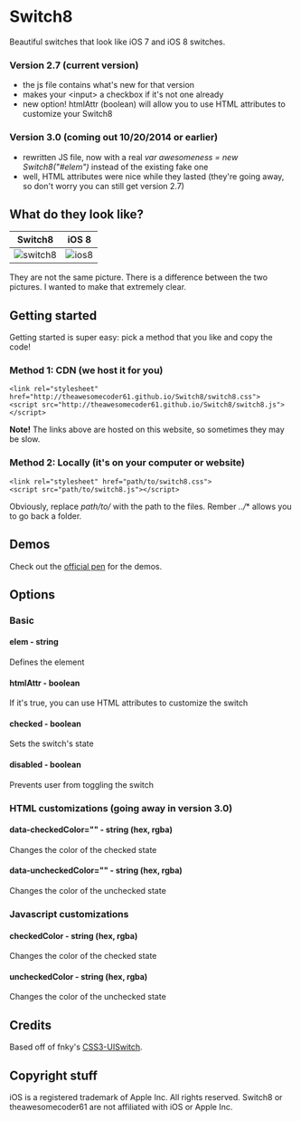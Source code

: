 Switch8
=======

Beautiful switches that look like iOS 7 and iOS 8 switches.

### Version 2.7 (current version)
- the js file contains what's new for that version
- makes your &lt;input&gt; a checkbox if it's not one already
- new option! htmlAttr (boolean) will allow you to use HTML attributes to customize your Switch8

### Version 3.0 (coming out 10/20/2014 or earlier)
- rewritten JS file, now with a real *var awesomeness = new Switch8("#elem")* instead of the existing fake one
- well, HTML attributes were nice while they lasted (they're going away, so don't worry you can still get version 2.7)

## What do they look like?
| Switch8        | iOS 8           |
| ------------- |:-------------:|
| ![switch8](http://i.imgur.com/8WNMXgG.png) | ![ios8](http://i.imgur.com/OA7HW81.jpg) |

They are not the same picture. There is a difference between the two pictures. I wanted to make that extremely clear.

## Getting started
Getting started is super easy: pick a method that you like and copy the code!

### Method 1: CDN (we host it for you)

```
<link rel="stylesheet" href="http://theawesomecoder61.github.io/Switch8/switch8.css">
<script src="http://theawesomecoder61.github.io/Switch8/switch8.js"></script>
```

**Note!** The links above are hosted on this website, so sometimes they may be slow.

### Method 2: Locally (it's on your computer or website)

```
<link rel="stylesheet" href="path/to/switch8.css">
<script src="path/to/switch8.js"></script>
```

Obviously, replace *path/to/* with the path to the files. Rember *../** allows you to go back a folder.

## Demos
Check out the [official pen](http://codepen.io/theawesomecoder61/pen/ueAgK) for the demos.

## Options

### Basic 
#### elem - string
Defines the element

#### htmlAttr - boolean
If it's true, you can use HTML attributes to customize the switch

#### checked - boolean
Sets the switch's state

#### disabled - boolean
Prevents user from toggling the switch

### HTML customizations (going away in version 3.0)

#### data-checkedColor="" - string (hex, rgba)

Changes the color of the checked state

#### data-uncheckedColor="" - string (hex, rgba)
Changes the color of the unchecked state

### Javascript customizations

#### checkedColor - string (hex, rgba)
Changes the color of the checked state

#### uncheckedColor - string (hex, rgba)
Changes the color of the unchecked state

## Credits
Based off of fnky's [CSS3-UISwitch](https://github.com/fnky/css3-uiswitch).

## Copyright stuff
iOS is a registered trademark of Apple Inc. All rights reserved. Switch8 or theawesomecoder61 are not affiliated with iOS or Apple Inc.
